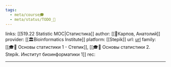 ```yaml
---
tags:
  - meta/course🎓
  - meta/status/TODO_🌱
---
```

links: [[519.22 Statistic MOC|Статистика]]
author:  [[👤Карпов, Анатолий]]
provider: [[🏛Bioinformatics Institute]]
platform: [[Stepik]]
url: [url](https://stepik.org/course/2152/syllabus)
family: [[🎓🌳 Основы статистики 1 - Степик]], [[🎓🍂 Основы статистики 2. Stepik. Институт биоинформатики 1]]
rec:

---